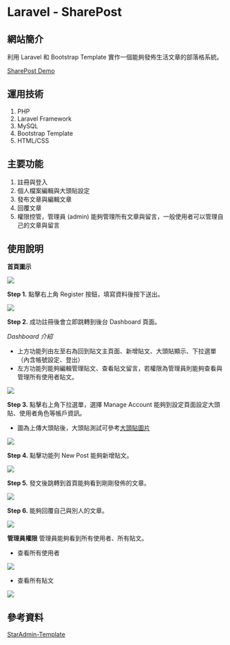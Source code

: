 # Laravel - SharePost

## 網站簡介

利用 Laravel 和 Bootstrap Template 實作一個能夠發佈生活文章的部落格系統。

[SharePost Demo](http://yangsirweb.com/SharePost/)

## 運用技術

1. PHP
2. Laravel Framework
3. MySQL 
4. Bootstrap Template
5. HTML/CSS


## 主要功能

1. 註冊與登入
2. 個人檔案編輯與大頭貼設定
3. 發布文章與編輯文章
4. 回覆文章
5. 權限控管，管理員 (admin) 能夠管理所有文章與留言，一般使用者可以管理自己的文章與留言

## 使用說明

**首頁圖示**

![](https://raw.githubusercontent.com/YangYangXun/ProjectImage/master/SharePost/readme/sharepost.png)

**Step 1.** 點擊右上角 Register 按鈕，填寫資料後按下送出。

![](https://raw.githubusercontent.com/YangYangXun/ProjectImage/master/SharePost/readme/register.png)

**Step 2.** 成功註冊後會立即跳轉到後台 Dashboard 頁面。

*Dashboard 介紹*
* 上方功能列由左至右為回到貼文主頁面、新增貼文、大頭貼顯示、下拉選單（內含帳號設定、登出）
* 左方功能列能夠編輯管理貼文、查看貼文留言，若權限為管理員則能夠查看與管理所有使用者貼文。


![](https://raw.githubusercontent.com/YangYangXun/ProjectImage/master/SharePost/readme/dashboard.png)


**Step 3.** 點擊右上角下拉選單，選擇 Manage Account 能夠到設定頁面設定大頭貼、使用者角色等帳戶資訊。

* 圖為上傳大頭貼後，大頭貼測試可參考[大頭貼圖片](https://github.com/YangYangXun/ProjectImage/tree/master/SharePost/faces)

![](https://raw.githubusercontent.com/YangYangXun/ProjectImage/master/SharePost/readme/profile.png)

**Step 4.** 點擊功能列 New Post 能夠新增貼文。

![](https://raw.githubusercontent.com/YangYangXun/ProjectImage/master/SharePost/readme/create-post.png)

**Step 5.** 發文後跳轉到首頁能夠看到剛剛發佈的文章。

![](https://raw.githubusercontent.com/YangYangXun/ProjectImage/master/SharePost/readme/newpost-at-home.png)

**Step 6.** 能夠回覆自己與別人的文章。

![](https://raw.githubusercontent.com/YangYangXun/ProjectImage/master/SharePost/readme/reply.png)


**管理員權限**  管理員能夠看到所有使用者、所有貼文。

* 查看所有使用者

![](https://raw.githubusercontent.com/YangYangXun/ProjectImage/master/SharePost/readme/admin-user.png)

* 查看所有貼文
 
 ![](https://raw.githubusercontent.com/YangYangXun/ProjectImage/master/SharePost/readme/admin-post.png)
 
 
 
 ## 參考資料
 
 
 [StarAdmin-Template](https://github.com/BootstrapDash/StarAdmin-Free-Bootstrap-Admin-Template)